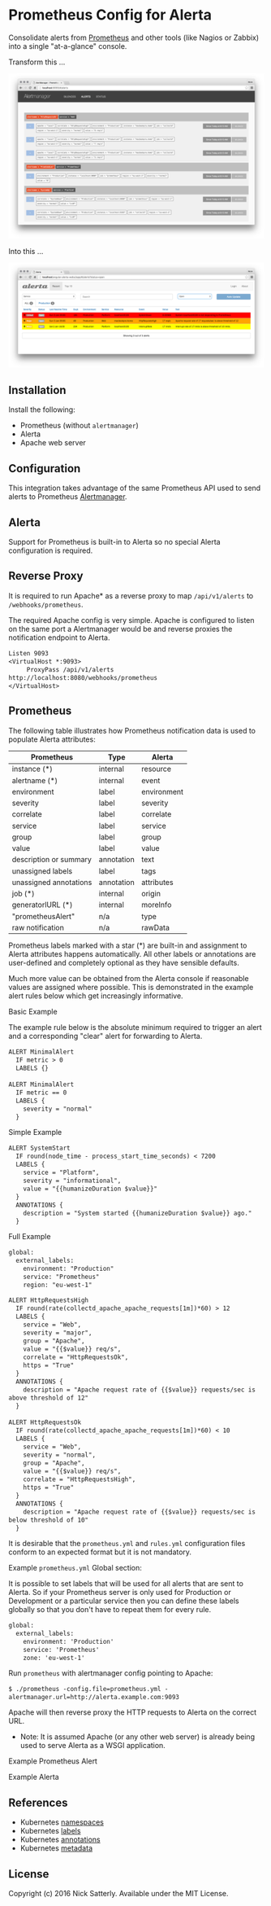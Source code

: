 Prometheus Config for Alerta
============================

Consolidate alerts from [Prometheus](http://prometheus.io/) and other tools (like Nagios or Zabbix) into a single "at-a-glance" console.

Transform this ...

![alertmanager](/docs/images/prometheus-alertmanager.png?raw=true)

Into this ...

![alerta](/docs/images/prometheus-alerta.png?raw=true)

Installation
------------

Install the following:

  * Prometheus (without `alertmanager`)
  * Alerta
  * Apache web server

Configuration
-------------

This integration takes advantage of the same Prometheus API used to send alerts to Prometheus [Alertmanager](http://prometheus.io/docs/alerting/alertmanager/).


Alerta
------

Support for Prometheus is built-in to Alerta so no special Alerta configuration is required.

Reverse Proxy
-------------

It is required to run Apache* as a reverse proxy to map `/api/v1/alerts` to `/webhooks/prometheus`.

The required Apache config is very simple. Apache is configured to listen on the same port a Alertmanager would be and reverse proxies the notification endpoint to Alerta.

```
Listen 9093
<VirtualHost *:9093>
     ProxyPass /api/v1/alerts http://localhost:8080/webhooks/prometheus
</VirtualHost>
```

Prometheus
----------

The following table illustrates how Prometheus notification data is used to populate Alerta attributes:

| **Prometheus**         | Type          | **Alerta**   |
-------------------------|---------------|---------------
| instance      (*)      | internal      | resource     |
| alertname     (*)      | internal      | event        |
| environment            | label         | environment  |
| severity               | label         | severity     |
| correlate              | label         | correlate    |
| service                | label         | service      |
| group                  | label         | group        |
| value                  | label         | value        |
| description or summary | annotation    | text         |
| unassigned labels      | label         | tags         |
| unassigned annotations | annotation    | attributes   |
| job           (*)      | internal      | origin       |
| generatorlURL (*)      | internal      | moreInfo     |
| "prometheusAlert"      | n/a           | type         |
| raw notification       | n/a           | rawData      |

Prometheus labels marked with a star (*) are built-in and assignment to Alerta attributes happens automatically. All other labels or annotations are user-defined and completely optional as they have sensible defaults.

Much more value can be obtained from the Alerta console if reasonable values are assigned where possible. This is demonstrated in the example alert rules below which get increasingly informative.

Basic Example

The example rule below is the absolute minimum required to trigger an alert and a corresponding "clear" alert for forwarding to Alerta.

```
ALERT MinimalAlert
  IF metric > 0
  LABELS {}

ALERT MinimalAlert
  IF metric == 0
  LABELS {
    severity = "normal"
  }
```

Simple Example

```
ALERT SystemStart
  IF round(node_time - process_start_time_seconds) < 7200
  LABELS {
    service = "Platform",
    severity = "informational",
    value = "{{humanizeDuration $value}}"
  }
  ANNOTATIONS {
    description = "System started {{humanizeDuration $value}} ago."
  }
```

Full Example

```
global:
  external_labels:
    environment: "Production"
    service: "Prometheus"
    region: "eu-west-1"
```

```
ALERT HttpRequestsHigh
  IF round(rate(collectd_apache_apache_requests[1m])*60) > 12
  LABELS {
    service = "Web",
    severity = "major",
    group = "Apache",
    value = "{{$value}} req/s",
    correlate = "HttpRequestsOk",
    https = "True"
  }
  ANNOTATIONS {
    description = "Apache request rate of {{$value}} requests/sec is above threshold of 12"
  }

ALERT HttpRequestsOk
  IF round(rate(collectd_apache_apache_requests[1m])*60) < 10
  LABELS {
    service = "Web",
    severity = "normal",
    group = "Apache",
    value = "{{$value}} req/s",
    correlate = "HttpRequestsHigh",
    https = "True"
  }
  ANNOTATIONS {
    description = "Apache request rate of {{$value}} requests/sec is below threshold of 10"
  }
```

It is desirable that the `prometheus.yml` and `rules.yml` configuration files conform to an expected format but it is not mandatory.

Example `prometheus.yml` Global section:

It is possible to set labels that will be used for all alerts that are sent to Alerta. So if your Prometheus server is only used for Production or Development or a particular service then you can define these labels globally so that you don't have to repeat them for every rule.

```
global:
  external_labels:
    environment: 'Production'
    service: 'Prometheus'
    zone: 'eu-west-1'
```




Run `prometheus` with alertmanager config pointing to Apache:

    $ ./prometheus -config.file=prometheus.yml -alertmanager.url=http://alerta.example.com:9093

Apache will then reverse proxy the HTTP requests to Alerta on the correct URL.

* Note: It is assumed Apache (or any other web server) is already being used to serve Alerta as a WSGI application.


Example Prometheus Alert



Example Alerta

References
----------

* Kubernetes [namespaces](https://github.com/kubernetes/kubernetes/blob/master/docs/user-guide/namespaces.md)
* Kubernetes [labels](https://github.com/kubernetes/kubernetes/blob/master/docs/user-guide/labels.md)
* Kubernetes [annotations](https://github.com/kubernetes/kubernetes/blob/master/docs/user-guide/annotations.md)
* Kubernetes [metadata](https://github.com/kubernetes/kubernetes/blob/master/docs/devel/api-conventions.md#metadata)

License
-------

Copyright (c) 2016 Nick Satterly. Available under the MIT License.